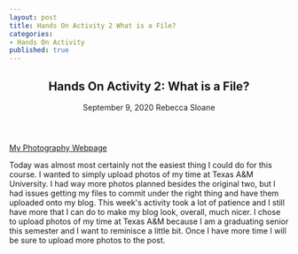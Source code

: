 ```yaml
---
layout: post
title: Hands On Activity 2 What is a File?
categories:
- Hands On Activity
published: true
---
```

<article>
	<header>
		<h1>Hands On Activity 2: What is a File?</h1>
		<time>September 9, 2020</time>
		<span class="author-name">Rebecca Sloane</span>
	</header>
</article>

[My Photography Webpage](https://rebeccasloane.github.io/2020/09/09/my-photography.html)

Today was almost most certainly not the easiest thing I could do for this course. 
I wanted to simply upload photos of my time at Texas A&M University. 
I had way more photos planned besides the original two, but I had issues getting my files to commit under the right thing and have them uploaded onto my blog.
This week's activity took a lot of patience and I still have more that I can do to make my blog look, overall, much nicer.
I chose to upload photos of my time at Texas A&M because I am a graduating senior this semester and I want to reminisce a little bit.
Once I have more time I will be sure to upload more photos to the post.
